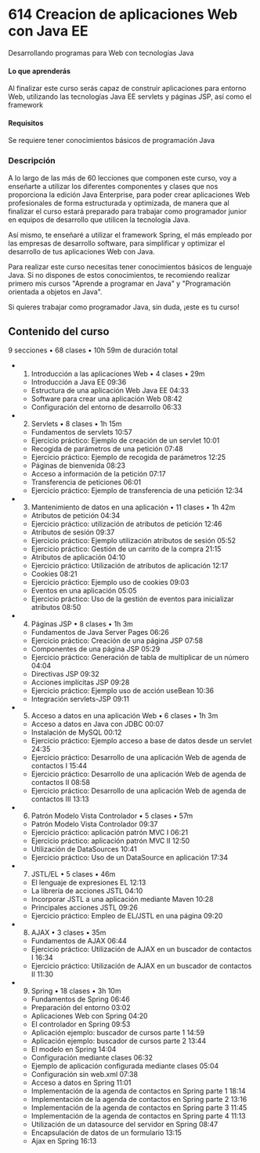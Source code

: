 # 614 Creacion de aplicaciones Web con Java EE

Desarrollando programas para Web con tecnologías Java

#### Lo que aprenderás

Al finalizar este curso serás capaz de construir aplicaciones para entorno Web, utilizando las tecnologías Java EE servlets y páginas JSP, así como el framework 

#### Requisitos

Se requiere tener conocimientos básicos de programación Java

### Descripción

A lo largo de las más de 60 lecciones que componen este curso, voy a enseñarte a utilizar los diferentes componentes y clases que nos proporciona la edición Java Enterprise, para poder crear aplicaciones Web profesionales de forma estructurada y optimizada, de manera que al finalizar el curso estará preparado para trabajar como programador junior en equipos de desarrollo que utilicen la tecnología Java.

Así mismo, te enseñaré a utilizar el framework Spring, el más empleado por las empresas de desarrollo software, para simplificar y optimizar el desarrollo de tus aplicaciones Web con Java.

Para realizar este curso necesitas tener conocimientos básicos de lenguaje Java. Si no dispones de estos conocimientos, te recomiendo realizar primero mis cursos "Aprende a programar en Java" y "Programación orientada a objetos en Java".

Si quieres trabajar como programador Java, sin duda, ¡este es tu curso!

## Contenido del curso

9 secciones • 68 clases • 10h 59m de duración total

* 1. Introducción a las aplicaciones Web • 4 clases • 29m
   * Introducción a Java EE 09:36
   * Estructura de una aplicación Web Java EE 04:33
   * Software para crear una aplicación Web 08:42
   * Configuración del entorno de desarrollo 06:33

* 2. Servlets • 8 clases • 1h 15m
   * Fundamentos de servlets 10:57
   * Ejercicio práctico: Ejemplo de creación de un servlet 10:01
   * Recogida de parámetros de una petición 07:48
   * Ejercicio práctico: Ejemplo de recogida de parámetros 12:25
   * Páginas de bienvenida 08:23
   * Acceso a información de la petición 07:17
   * Transferencia de peticiones 06:01
   * Ejercicio práctico: Ejemplo de transferencia de una petición 12:34

* 3. Mantenimiento de datos en una aplicación • 11 clases • 1h 42m
   * Atributos de petición 04:34
   * Ejercicio práctico: utilización de atributos de petición 12:46
   * Atributos de sesión 09:37
   * Ejercicio práctico: Ejemplo utilización atributos de sesión 05:52
   * Ejercicio práctico: Gestión de un carrito de la compra 21:15
   * Atributos de aplicación 04:10
   * Ejercicio práctico: Utilización de atributos de aplicación 12:17
   * Cookies 08:21
   * Ejercicio práctico: Ejemplo uso de cookies 09:03
   * Eventos en una aplicación 05:05
   * Ejercicio práctico: Uso de la gestión de eventos para inicializar atributos 08:50

* 4. Páginas JSP • 8 clases • 1h 3m
   * Fundamentos de Java Server Pages 06:26
   * Ejercicio práctico: Creación de una página JSP 07:58
   * Componentes de una página JSP 05:29
   * Ejercicio práctico: Generación de tabla de multiplicar de un número 04:04
   * Directivas JSP 09:32
   * Acciones implícitas JSP 09:28
   * Ejercicio práctico: Ejemplo uso de acción useBean 10:36
   * Integración servlets-JSP 09:11

* 5. Acceso a datos en una aplicación Web • 6 clases • 1h 3m
   * Acceso a datos en Java con JDBC 00:07
   * Instalación de MySQL 00:12
   * Ejercicio práctico: Ejemplo acceso a base de datos desde un servlet 24:35
   * Ejercicio práctico: Desarrollo de una aplicación Web de agenda de contactos I 15:44
   * Ejercicio práctico: Desarrollo de una aplicación Web de agenda de contactos II 08:58
   * Ejercicio práctico: Desarrollo de una aplicación Web de agenda de contactos III 13:13

* 6. Patrón Modelo Vista Controlador • 5 clases • 57m
   * Patrón Modelo Vista Controlador 09:37
   * Ejercicio práctico: aplicación patrón MVC I 06:21
   * Ejercicio práctico: aplicación patrón MVC II 12:50
   * Utilización de DataSources 10:41
   * Ejercicio práctico: Uso de un DataSource en aplicación 17:34
   
* 7. JSTL/EL • 5 clases • 46m    
   * El lenguaje de expresiones EL 12:13
   * La librería de acciones JSTL 04:10
   * Incorporar JSTL a una aplicación mediante Maven 10:28
   * Principales acciones JSTL 09:26
   * Ejercicio práctico: Empleo de EL/JSTL en una página 09:20

* 8. AJAX • 3 clases • 35m 
   * Fundamentos de AJAX 06:44
   * Ejercicio práctico: Utilización de AJAX en un buscador de contactos I 16:34
   * Ejercicio práctico: Utilización de AJAX en un buscador de contactos II 11:30
   
* 9. Spring • 18 clases • 3h 10m
   * Fundamentos de Spring 06:46
   * Preparación del entorno 03:02
   * Aplicaciones Web con Spring 04:20
   * El controlador en Spring 09:53
   * Aplicación ejemplo: buscador de cursos parte 1 14:59
   * Aplicación ejemplo: buscador de cursos parte 2 13:44
   * El modelo en Spring 14:04
   * Configuración mediante clases 06:32
   * Ejemplo de aplicación configurada mediante clases 05:04
   * Configuración sin web.xml 07:38
   * Acceso a datos en Spring 11:01
   * Implementación de la agenda de contactos en Spring parte 1 18:14
   * Implementación de la agenda de contactos en Spring parte 2 13:16
   * Implementación de la agenda de contactos en Spring parte 3 11:45
   * Implementación de la agenda de contactos en Spring parte 4 11:13
   * Utilización de un datasource del servidor en Spring 08:47
   * Encapsulación de datos de un formulario 13:15
   * Ajax en Spring 16:13
